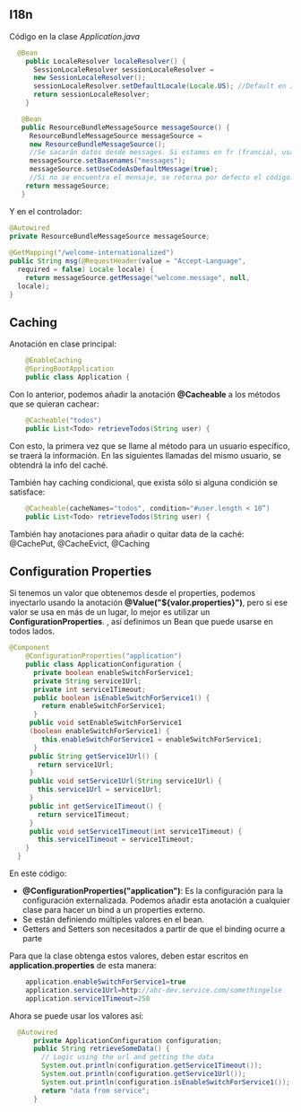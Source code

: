 ## I18n

Código en la clase *Application.java*
```java
  @Bean
    public LocaleResolver localeResolver() {
      SessionLocaleResolver sessionLocaleResolver = 
      new SessionLocaleResolver();
      sessionLocaleResolver.setDefaultLocale(Locale.US); //Default en Inglés
      return sessionLocaleResolver;
    }

   @Bean
   public ResourceBundleMessageSource messageSource() {
     ResourceBundleMessageSource messageSource = 
     new ResourceBundleMessageSource();
     //Se sacarán datos desde messages. Si estamos en fr (francia), usaremos archivo desde message_fr.properties. Si el message no está disponible se usará el por defecto: message.properties
     messageSource.setBasenames("messages");
     messageSource.setUseCodeAsDefaultMessage(true);
     //Si no se encuentra el mensaje, se retorna por defecto el código. 
    return messageSource;
   }
```
Y en el controlador:

```java
@Autowired  
private ResourceBundleMessageSource messageSource;  
  
@GetMapping("/welcome-internationalized")  
public String msg(@RequestHeader(value = "Accept-Language",  
  required = false) Locale locale) {  
    return messageSource.getMessage("welcome.message", null,  
  locale);  
}
```


## Caching

Anotación en clase principal:

```java
	@EnableCaching
	@SpringBootApplication
    public class Application {

```
Con lo anterior, podemos añadir la anotación **@Cacheable** a los métodos que se quieran cachear: 

```java
	@Cacheable("todos")
    public List<Todo> retrieveTodos(String user) {
```
Con esto, la primera vez que se llame al método para un usuario específico, se traerá la información. En las siguientes llamadas del mismo usuario, se obtendrá la info del caché. 

También hay caching condicional, que exista sólo si alguna condición se satisface:

```java
	@Cacheable(cacheNames="todos", condition="#user.length < 10”)
    public List<Todo> retrieveTodos(String user) {
```
También hay anotaciones para añadir o quitar data de la caché:
@CachePut,  @CacheEvict, @Caching


## Configuration Properties

Si tenemos un valor que obtenemos desde el properties, podemos inyectarlo usando la anotación **@Value("${valor.properties}")**, pero si ese valor se usa en más de un lugar, lo mejor es utilizar un **ConfigurationProperties**. , así definimos un Bean que puede usarse en todos lados.

```java
@Component
    @ConfigurationProperties("application")
    public class ApplicationConfiguration {
      private boolean enableSwitchForService1;
      private String service1Url;
      private int service1Timeout;
      public boolean isEnableSwitchForService1() {
        return enableSwitchForService1;
      }
     public void setEnableSwitchForService1
     (boolean enableSwitchForService1) {
        this.enableSwitchForService1 = enableSwitchForService1;
      }
     public String getService1Url() {
       return service1Url;
     }
     public void setService1Url(String service1Url) {
       this.service1Url = service1Url;
     }
     public int getService1Timeout() {
       return service1Timeout;
     }
     public void setService1Timeout(int service1Timeout) {
       this.service1Timeout = service1Timeout;
    }
  }
```

En este código:
 - **@ConfigurationProperties("application")**: Es la configuración para la configuración externalizada. Podemos añadir esta anotación a cualquier clase para hacer un bind a un properties externo.
 - Se están definiendo múltiples valores en el bean.
 - Getters and Setters son necesitados a partir de que el binding ocurre a parte

Para que la clase obtenga estos valores, deben estar escritos en **application.properties** de esta manera:

```java
    application.enableSwitchForService1=true
    application.service1Url=http://abc-dev.service.com/somethingelse
    application.service1Timeout=250
```
Ahora se puede usar los valores así:

```java
  @Autowired
      private ApplicationConfiguration configuration;
      public String retrieveSomeData() {
        // Logic using the url and getting the data
        System.out.println(configuration.getService1Timeout());
        System.out.println(configuration.getService1Url());
        System.out.println(configuration.isEnableSwitchForService1());
        return "data from service";
      }
```


<!--stackedit_data:
eyJoaXN0b3J5IjpbMzcxMTc4NjQ0XX0=
-->